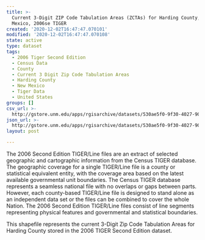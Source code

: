 ```yaml
---
title: >-
  Current 3-Digit ZIP Code Tabulation Areas (ZCTAs) for Harding County, New
  Mexico, 2006se TIGER
created: '2020-12-02T16:47:47.070101'
modified: '2020-12-02T16:47:47.070108'
state: active
type: dataset
tags:
  - 2006 Tiger Second Edition
  - Census Data
  - County
  - Current 3 Digit Zip Code Tabulation Areas
  - Harding County
  - New Mexico
  - Tiger Data
  - United States
groups: []
csv_url: >-
  http://gstore.unm.edu/apps/rgisarchive/datasets/530ae5f0-9f30-4027-90f2-385930c0e302/tgr2006se_hard_zcta3cu.derived.csv
json_url: >-
  http://gstore.unm.edu/apps/rgisarchive/datasets/530ae5f0-9f30-4027-90f2-385930c0e302/tgr2006se_hard_zcta3cu.derived.json
layout: post

---
```

The 2006 Second Edition TIGER/Line files are an extract of selected geographic and cartographic information from the Census TIGER database.  The geographic coverage for a single TIGER/Line file is a county or statistical equivalent entity, with the coverage area based on the latest available governmental unit boundaries. The Census TIGER database represents a seamless national file with no overlaps or gaps between parts.  However, each county-based TIGER/Line file is designed to stand alone as an independent data set or the files can be combined to cover the whole Nation.  The 2006 Second Edition  TIGER/Line files consist of line segments representing physical features and governmental and statistical boundaries.  

This shapefile represents the current 3-Digit Zip Code Tabulation Areas for Harding County stored in the 2006 TIGER Second Edition dataset.
